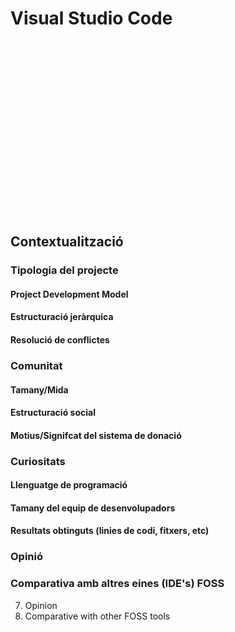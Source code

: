 <!-- TITLE: Visual Studio Code -->
<!-- SUBTITLE: Code editing. Redefined. Free. Open source. Runs everywhere. -->

# Visual Studio Code

<div style="
	background-image: url(https://i.ytimg.com/vi/anvYeA1pWlk/maxresdefault.jpg); 
	height: 20em; 
	background-attachment: fixed;
	background-position: top;
  background-repeat: no-repeat;
	background-size: contain">
</div>

## Contextualització
### Tipologia del projecte
#### Project Development Model
#### Estructuració jeràrquica
#### Resolució de conflictes

### Comunitat
#### Tamany/Mida
#### Estructuració social
#### Motius/Signifcat del sistema de donació

### Curiositats
#### Llenguatge de programació
#### Tamany del equip de desenvolupadors
#### Resultats obtinguts (linies de codi, fitxers, etc)

### Opinió

### Comparativa amb altres eines (IDE's) FOSS

7. Opinion
8. Comparative with other FOSS tools

